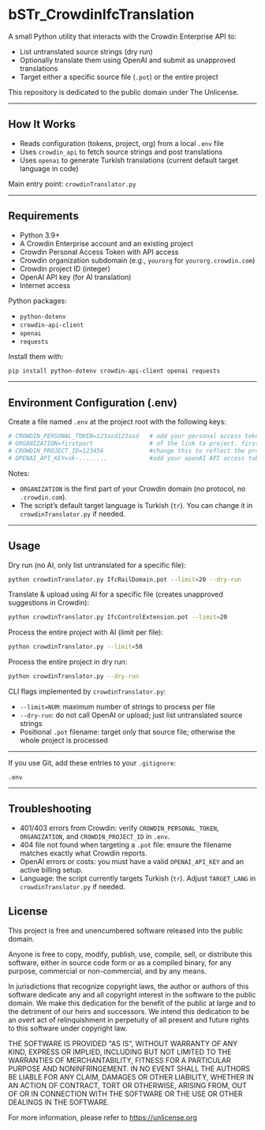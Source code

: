 # bSTr_CrowdinIfcTranslation

A small Python utility that interacts with the Crowdin Enterprise API to:

- List untranslated source strings (dry run)
- Optionally translate them using OpenAI and submit as unapproved translations
- Target either a specific source file (`.pot`) or the entire project

This repository is dedicated to the public domain under The Unlicense.

---

## How It Works

- Reads configuration (tokens, project, org) from a local `.env` file
- Uses `crowdin_api` to fetch source strings and post translations
- Uses `openai` to generate Turkish translations (current default target language in code)

Main entry point: `crowdinTranslator.py`

---

## Requirements

- Python 3.9+
- A Crowdin Enterprise account and an existing project
- Crowdin Personal Access Token with API access
- Crowdin organization subdomain (e.g., `yourorg` for `yourorg.crowdin.com`)
- Crowdin project ID (integer)
- OpenAI API key (for AI translation)
- Internet access

Python packages:

- `python-dotenv`
- `crowdin-api-client`
- `openai`
- `requests`

Install them with:

```bash
pip install python-dotenv crowdin-api-client openai requests
```

---

## Environment Configuration (.env)

Create a file named `.env` at the project root with the following keys:

```bash
# CROWDIN_PERSONAL_TOKEN=123asd123asd   # add your personal access token here with 
# ORGANIZATION=firstpart                # of the link to project. firstpart.crowdin.com
# CROWDIN_PROJECT_ID=123456             #change this to reflect the project number
# OPENAI_API_KEY=sk-........            #add your openAI API access token here generated at platform.openai.com
```

Notes:
- `ORGANIZATION` is the first part of your Crowdin domain (no protocol, no `.crowdin.com`).
- The script’s default target language is Turkish (`tr`). You can change it in `crowdinTranslator.py` if needed.

---

## Usage

Dry run (no AI, only list untranslated for a specific file):

```bash
python crowdinTranslator.py IfcRailDomain.pot --limit=20 --dry-run
```

Translate & upload using AI for a specific file (creates unapproved suggestions in Crowdin):

```bash
python crowdinTranslator.py IfcControlExtension.pot --limit=20
```

Process the entire project with AI (limit per file):

```bash
python crowdinTranslator.py --limit=50
```

Process the entire project in dry run:

```bash
python crowdinTranslator.py --dry-run
```

CLI flags implemented by `crowdinTranslator.py`:

- `--limit=NUM`: maximum number of strings to process per file
- `--dry-run`: do not call OpenAI or upload; just list untranslated source strings
- Positional `.pot` filename: target only that source file; otherwise the whole project is processed

---

If you use Git, add these entries to your `.gitignore`:

```
.env
```

---

## Troubleshooting

- 401/403 errors from Crowdin: verify `CROWDIN_PERSONAL_TOKEN`, `ORGANIZATION`, and `CROWDIN_PROJECT_ID` in `.env`.
- 404 file not found when targeting a `.pot` file: ensure the filename matches exactly what Crowdin reports.
- OpenAI errors or costs: you must have a valid `OPENAI_API_KEY` and an active billing setup.
- Language: the script currently targets Turkish (`tr`). Adjust `TARGET_LANG` in `crowdinTranslator.py` if needed.

## License

This project is free and unencumbered software released into the public domain.

Anyone is free to copy, modify, publish, use, compile, sell, or distribute this software, either in source code form or as a compiled binary, for any purpose, commercial or non-commercial, and by any means.

In jurisdictions that recognize copyright laws, the author or authors of this software dedicate any and all copyright interest in the software to the public domain. We make this dedication for the benefit of the public at large and to the detriment of our heirs and successors. We intend this dedication to be an overt act of relinquishment in perpetuity of all present and future rights to this software under copyright law.

THE SOFTWARE IS PROVIDED "AS IS", WITHOUT WARRANTY OF ANY KIND, EXPRESS OR IMPLIED, INCLUDING BUT NOT LIMITED TO THE WARRANTIES OF MERCHANTABILITY, FITNESS FOR A PARTICULAR PURPOSE AND NONINFRINGEMENT. IN NO EVENT SHALL THE AUTHORS BE LIABLE FOR ANY CLAIM, DAMAGES OR OTHER LIABILITY, WHETHER IN AN ACTION OF CONTRACT, TORT OR OTHERWISE, ARISING FROM, OUT OF OR IN CONNECTION WITH THE SOFTWARE OR THE USE OR OTHER DEALINGS IN THE SOFTWARE.

For more information, please refer to <https://unlicense.org>

